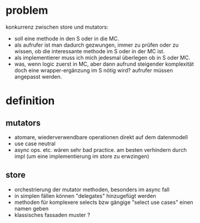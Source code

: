 

# problem

konkurrenz zwischen store und mutators: 
- soll eine methode in den S oder in die MC. 
- als aufrufer ist man dadurch gezwungen, immer zu prüfen oder zu wissen, ob die interessante methode im S oder in der MC ist.
- als implementierer muss ich mich jedesmal überlegen ob in S oder MC.
- was, wenn logic zuerst in MC, aber dann aufrund steigender komplexität doch eine wrapper-ergänzung im S nötig wird? aufrufer müssen angepasst werden.


# definition

## mutators

- atomare, wiederverwendbare operationen direkt auf dem datenmodell
- use case neutral
- async ops. etc. wären sehr bad practice. am besten verhindern durch impl (um eine implementierung im store zu erwzingen)


## store

- orchestrierung der mutator methoden, besonders im async fall
- in simplen fällen können "delegates" hinzugefügt werden
- methoden für komplexere selects bzw gängige "select use cases" einen namen geben
- klassisches fassaden muster ? 



